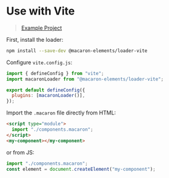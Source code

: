 # Use with Vite

> [Example Project](https://github.com/macaron-elements/macaron-examples/tree/main/vite)

First, install the loader:

```bash
npm install --save-dev @macaron-elements/loader-vite
```

Configure `vite.config.js`:

```js
import { defineConfig } from "vite";
import macaronLoader from "@macaron-elements/loader-vite";

export default defineConfig({
  plugins: [macaronLoader()],
});
```

Import the `.macaron` file directly from HTML:

```html
<script type="module">
  import "./components.macaron";
</script>
<my-component></my-component>
```

or from JS:

```js
import "./components.macaron";
const element = document.createElement("my-component");
```
